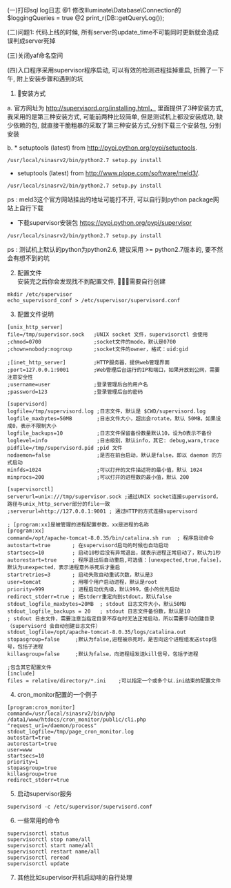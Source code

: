 (一)打印sql log日志
@1 修改Illuminate\Database\Connection的$loggingQueries = true
@2 print_r(DB::getQueryLog());



(二)问题1:
  代码上线的时候, 所有server的update_time不可能同时更新就会造成误判成server死掉
  
  
(三)关闭yaf命名空间

(四)入口程序采用supervisor程序启动, 可以有效的检测进程挂掉重启, 折腾了一下午, 附上安装步骤和遇到的坑

1. 安装方式

a. 官方网址为 http://supervisord.org/installing.html， 里面提供了3种安装方式, 我采用的是第三种安装方式, 可能前两种比较简单, 但是测试机上都没安装成功, 缺少依赖的包, 就直接干脆粗暴的采取了第三种安装方式,分别下载三个安装包, 分别安装

b. * setuptools (latest) from http://pypi.python.org/pypi/setuptools.
```
/usr/local/sinasrv2/bin/python2.7 setup.py install
```
* setuptools (latest) from http://www.plope.com/software/meld3/.
```
/usr/local/sinasrv2/bin/python2.7 setup.py install
```  
ps : meld3这个官方网站挂出的地址可能打不开, 可以自行到python package网站上自行下载  

* 下载supervisor安装包
https://pypi.python.org/pypi/supervisor  
```
/usr/local/sinasrv2/bin/python2.7 setup.py install
```  
ps : 测试机上默认的python为python2.6, 建议采用 >= python2.7版本的, 要不然会有想不到的坑  

2. 配置文件  
安装完之后你会发现找不到配置文件, 需要自行创建  
```
mkdir /etc/supervisor
echo_supervisord_conf > /etc/supervisor/supervisord.conf
```  
3. 配置文件说明
```
[unix_http_server]
file=/tmp/supervisor.sock   ;UNIX socket 文件，supervisorctl 会使用
;chmod=0700                 ;socket文件的mode，默认是0700
;chown=nobody:nogroup       ;socket文件的owner，格式：uid:gid

;[inet_http_server]         ;HTTP服务器，提供web管理界面
;port=127.0.0.1:9001        ;Web管理后台运行的IP和端口，如果开放到公网，需要注意安全性
;username=user              ;登录管理后台的用户名
;password=123               ;登录管理后台的密码

[supervisord]
logfile=/tmp/supervisord.log ;日志文件，默认是 $CWD/supervisord.log
logfile_maxbytes=50MB        ;日志文件大小，超出会rotate，默认 50MB，如果设成0，表示不限制大小
logfile_backups=10           ;日志文件保留备份数量默认10，设为0表示不备份
loglevel=info                ;日志级别，默认info，其它: debug,warn,trace
pidfile=/tmp/supervisord.pid ;pid 文件
nodaemon=false               ;是否在前台启动，默认是false，即以 daemon 的方式启动
minfds=1024                  ;可以打开的文件描述符的最小值，默认 1024
minprocs=200                 ;可以打开的进程数的最小值，默认 200

[supervisorctl]
serverurl=unix:///tmp/supervisor.sock ;通过UNIX socket连接supervisord，路径与unix_http_server部分的file一致
;serverurl=http://127.0.0.1:9001 ; 通过HTTP的方式连接supervisord

; [program:xx]是被管理的进程配置参数，xx是进程的名称
[program:xx]
command=/opt/apache-tomcat-8.0.35/bin/catalina.sh run  ; 程序启动命令
autostart=true       ; 在supervisord启动的时候也自动启动
startsecs=10         ; 启动10秒后没有异常退出，就表示进程正常启动了，默认为1秒
autorestart=true     ; 程序退出后自动重启,可选值：[unexpected,true,false]，默认为unexpected，表示进程意外杀死后才重启
startretries=3       ; 启动失败自动重试次数，默认是3
user=tomcat          ; 用哪个用户启动进程，默认是root
priority=999         ; 进程启动优先级，默认999，值小的优先启动
redirect_stderr=true ; 把stderr重定向到stdout，默认false
stdout_logfile_maxbytes=20MB  ; stdout 日志文件大小，默认50MB
stdout_logfile_backups = 20   ; stdout 日志文件备份数，默认是10
; stdout 日志文件，需要注意当指定目录不存在时无法正常启动，所以需要手动创建目录（supervisord 会自动创建日志文件）
stdout_logfile=/opt/apache-tomcat-8.0.35/logs/catalina.out
stopasgroup=false     ;默认为false,进程被杀死时，是否向这个进程组发送stop信号，包括子进程
killasgroup=false     ;默认为false，向进程组发送kill信号，包括子进程

;包含其它配置文件
[include]
files = relative/directory/*.ini    ;可以指定一个或多个以.ini结束的配置文件
```

4. cron_monitor配置的一个例子
```
[program:cron_monitor]
command=/usr/local/sinasrv2/bin/php /data1/www/htdocs/cron_monitor/public/cli.php "request_uri=/daemon/process"
stdout_logfile=/tmp/page_cron_monitor.log
autostart=true
autorestart=true
user=www
startsecs=10
priority=1
stopasgroup=true
killasgroup=true
redirect_stderr=true
```  
5. 启动supervisor服务
```
supervisord -c /etc/supervisor/supervisord.conf
```

6. 一些常用的命令
```
supervisorctl status
supervisorctl stop name/all
supervisorctl start name/all
supervisorctl restart name/all
supervisorctl reread
supervisorctl update
```

7. 其他比如supervisor开机启动啥的自行处理
  
